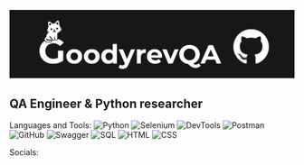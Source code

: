 [![Header](https://github.com/GoodyrevQA/GoodyrevQA/blob/main/assets/logo.png)](https://goodyrevqa.github.io/)

## QA Engineer & Python researcher

Languages and Tools:
![Python](https://img.shields.io/badge/-Python-181616??style=for-the-badge&logo=Python&logoColor=47c5fb)
![Selenium](https://img.shields.io/badge/-Selenium-181616??style=for-the-badge&logo=Selenium&logoColor=47c5fb)
![DevTools](https://img.shields.io/badge/-DevTools-181616??style=for-the-badge&logo=DevTools&logoColor=47c5fb)
![Postman](https://img.shields.io/badge/-Postman-181616??style=for-the-badge&logo=Postman&logoColor=47c5fb)
![GitHub](https://img.shields.io/badge/-GitHub-181616??style=for-the-badge&logo=GitHub&logoColor=47c5fb)
![Swagger](https://img.shields.io/badge/Swagger-181616?style=for-the-badge&logo=swagger&logoColor=7ede2b)
![SQL](https://img.shields.io/badge/MySQL-181616?style=for-the-badge&logo=mysql&logoColor=00618a)
![HTML](https://img.shields.io/badge/HTML-181616?style=for-the-badge&logo=HTML&logoColor=00618a)
![CSS](https://img.shields.io/badge/CSS-181616?style=for-the-badge&logo=HTML&logoColor=00618a)


Socials: